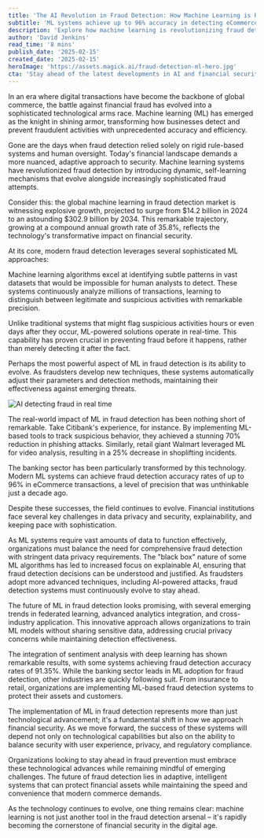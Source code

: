 ```yaml
---
title: 'The AI Revolution in Fraud Detection: How Machine Learning is Reshaping Financial Security'
subtitle: 'ML systems achieve up to 96% accuracy in detecting eCommerce fraud'
description: 'Explore how machine learning is revolutionizing fraud detection in financial services, with systems achieving up to 96% accuracy in detecting eCommerce fraud. Learn about the explosive growth of the ML fraud detection market projected to reach $302.9 billion by 2034.'
author: 'David Jenkins'
read_time: '8 mins'
publish_date: '2025-02-15'
created_date: '2025-02-15'
heroImage: 'https://assets.magick.ai/fraud-detection-ml-hero.jpg'
cta: 'Stay ahead of the latest developments in AI and financial security - follow MagickAI on LinkedIn for exclusive insights and updates on the future of fraud detection technology.'
---
```


In an era where digital transactions have become the backbone of global commerce, the battle against financial fraud has evolved into a sophisticated technological arms race. Machine learning (ML) has emerged as the knight in shining armor, transforming how businesses detect and prevent fraudulent activities with unprecedented accuracy and efficiency.

Gone are the days when fraud detection relied solely on rigid rule-based systems and human oversight. Today's financial landscape demands a more nuanced, adaptive approach to security. Machine learning systems have revolutionized fraud detection by introducing dynamic, self-learning mechanisms that evolve alongside increasingly sophisticated fraud attempts.

Consider this: the global machine learning in fraud detection market is witnessing explosive growth, projected to surge from $14.2 billion in 2024 to an astounding $302.9 billion by 2034. This remarkable trajectory, growing at a compound annual growth rate of 35.8%, reflects the technology's transformative impact on financial security.

At its core, modern fraud detection leverages several sophisticated ML approaches:

Machine learning algorithms excel at identifying subtle patterns in vast datasets that would be impossible for human analysts to detect. These systems continuously analyze millions of transactions, learning to distinguish between legitimate and suspicious activities with remarkable precision.

Unlike traditional systems that might flag suspicious activities hours or even days after they occur, ML-powered solutions operate in real-time. This capability has proven crucial in preventing fraud before it happens, rather than merely detecting it after the fact.

Perhaps the most powerful aspect of ML in fraud detection is its ability to evolve. As fraudsters develop new techniques, these systems automatically adjust their parameters and detection methods, maintaining their effectiveness against emerging threats.

![AI detecting fraud in real time](https://assets.magick.ai/fraud-detection-ml-inline.jpg)

The real-world impact of ML in fraud detection has been nothing short of remarkable. Take Citibank's experience, for instance. By implementing ML-based tools to track suspicious behavior, they achieved a stunning 70% reduction in phishing attacks. Similarly, retail giant Walmart leveraged ML for video analysis, resulting in a 25% decrease in shoplifting incidents.

The banking sector has been particularly transformed by this technology. Modern ML systems can achieve fraud detection accuracy rates of up to 96% in eCommerce transactions, a level of precision that was unthinkable just a decade ago.

Despite these successes, the field continues to evolve. Financial institutions face several key challenges in data privacy and security, explainability, and keeping pace with sophistication.

As ML systems require vast amounts of data to function effectively, organizations must balance the need for comprehensive fraud detection with stringent data privacy requirements. The "black box" nature of some ML algorithms has led to increased focus on explainable AI, ensuring that fraud detection decisions can be understood and justified. As fraudsters adopt more advanced techniques, including AI-powered attacks, fraud detection systems must continuously evolve to stay ahead.

The future of ML in fraud detection looks promising, with several emerging trends in federated learning, advanced analytics integration, and cross-industry application. This innovative approach allows organizations to train ML models without sharing sensitive data, addressing crucial privacy concerns while maintaining detection effectiveness.

The integration of sentiment analysis with deep learning has shown remarkable results, with some systems achieving fraud detection accuracy rates of 91.35%. While the banking sector leads in ML adoption for fraud detection, other industries are quickly following suit. From insurance to retail, organizations are implementing ML-based fraud detection systems to protect their assets and customers.

The implementation of ML in fraud detection represents more than just technological advancement; it's a fundamental shift in how we approach financial security. As we move forward, the success of these systems will depend not only on technological capabilities but also on the ability to balance security with user experience, privacy, and regulatory compliance.

Organizations looking to stay ahead in fraud prevention must embrace these technological advances while remaining mindful of emerging challenges. The future of fraud detection lies in adaptive, intelligent systems that can protect financial assets while maintaining the speed and convenience that modern commerce demands.

As the technology continues to evolve, one thing remains clear: machine learning is not just another tool in the fraud detection arsenal – it's rapidly becoming the cornerstone of financial security in the digital age.